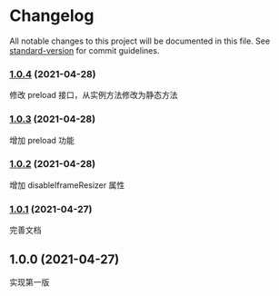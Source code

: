 # Changelog

All notable changes to this project will be documented in this file. See [standard-version](https://github.com/conventional-changelog/standard-version) for commit guidelines.

### [1.0.4](https://github.com/kaokei/iframeManager/compare/v1.0.3...v1.0.4) (2021-04-28)

修改 preload 接口，从实例方法修改为静态方法

### [1.0.3](https://github.com/kaokei/iframeManager/compare/v1.0.2...v1.0.3) (2021-04-28)

增加 preload 功能

### [1.0.2](https://github.com/kaokei/iframeManager/compare/v1.0.1...v1.0.2) (2021-04-28)

增加 disableIframeResizer 属性

### [1.0.1](https://github.com/kaokei/iframeManager/compare/v1.0.0...v1.0.1) (2021-04-27)

完善文档

## 1.0.0 (2021-04-27)

实现第一版
